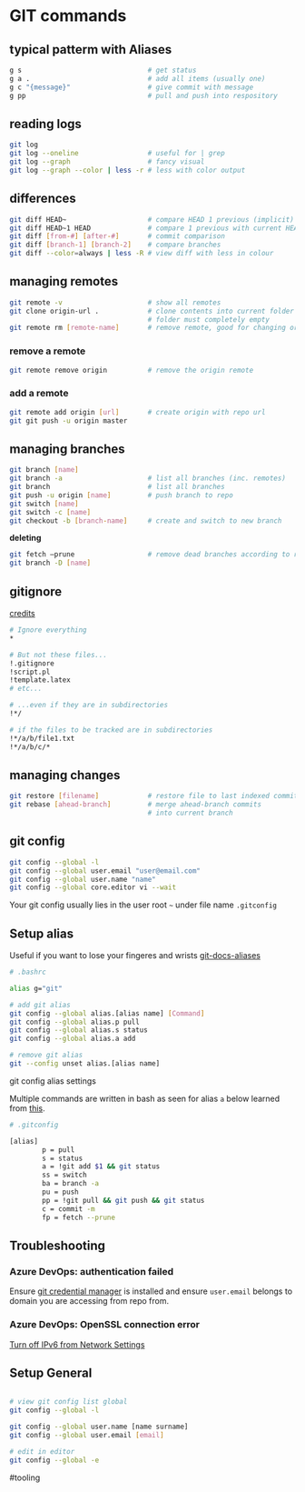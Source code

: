 # GIT commands

## typical patterm with Aliases

```bash
g s                               # get status
g a .                             # add all items (usually one)
g c "{message}"                   # give commit with message
g pp                              # pull and push into respository
```

## reading logs
```bash
git log
git log --oneline                 # useful for | grep
git log --graph                   # fancy visual
git log --graph --color | less -r # less with color output
```

## differences

```bash
git diff HEAD~                    # compare HEAD 1 previous (implicit)
git diff HEAD~1 HEAD              # compare 1 previous with current HEAD
git diff [from-#] [after-#]       # commit comparison
git diff [branch-1] [branch-2]    # compare branches
git diff --color=always | less -R # view diff with less in colour
```

## managing remotes

```bash
git remote -v                     # show all remotes
git clone origin-url .            # clone contents into current folder
                                  # folder must completely empty
git remote rm [remote-name]       # remove remote, good for changing origin
```

### remove a remote
```bash
git remote remove origin          # remove the origin remote
```

### add a remote
```bash
git remote add origin [url]       # create origin with repo url
git git push -u origin master
```

## managing branches

```bash
git branch [name]
git branch -a                     # list all branches (inc. remotes)
git branch                        # list all branches
git push -u origin [name]         # push branch to repo
git switch [name]
git switch -c [name]
git checkout -b [branch-name]     # create and switch to new branch
```

__deleting__
```bash
git fetch —prune                  # remove dead branches according to remote
git branch -D [name]
```

## gitignore

[credits](https://stackoverflow.com/questions/987142/make-gitignore-ignore-everything-except-a-few-files)
```bash
# Ignore everything
*

# But not these files...
!.gitignore
!script.pl
!template.latex
# etc...

# ...even if they are in subdirectories
!*/

# if the files to be tracked are in subdirectories
!*/a/b/file1.txt
!*/a/b/c/*
```
## managing changes

```bash
git restore [filename]            # restore file to last indexed commit
git rebase [ahead-branch]         # merge ahead-branch commits
                                  # into current branch
```

## git config

```bash
git config --global -l
git config --global user.email "user@email.com"
git config --global user.name "name"
git config --global core.editor vi --wait
```

Your git config usually lies in the user root `~` under file name `.gitconfig` 


## Setup alias

Useful if you want to lose your fingeres and wrists
[git-docs-aliases](https://git-scm.com/book/en/v2/Git-Basics-Git-Aliases)

```bash
# .bashrc

alias g="git"

# add git alias
git config --global alias.[alias name] [Command]
git config --global alias.p pull
git config --global alias.s status
git config --global alias.a add

# remove git alias
git --config unset alias.[alias name]
```

git config alias settings

Multiple commands are written in bash as seen for alias `a` below learned from [this](https://stackoverflow.com/questions/7534184/git-alias-multiple-commands-and-parameters).

```bash
# .gitconfig

[alias]
        p = pull
        s = status
        a = !git add $1 && git status
        ss = switch
        ba = branch -a
        pu = push
        pp = !git pull && git push && git status
        c = commit -m
        fp = fetch --prune
 ```

## Troubleshooting

### Azure DevOps: authentication failed
Ensure [git credential manager](https://docs.microsoft.com/en-us/azure/devops/user-guide/code-with-git?view=azure-devops) is installed and ensure `user.email` belongs to domain you are accessing from repo from.

### Azure DevOps: OpenSSL connection error
[Turn off IPv6 from Network Settings](https://stackoverflow.com/questions/67230241/fatal-unable-to-access-https-dev-azure-com-xxx-openssl-ssl-connect-connec)

## Setup General

```bash

# view git config list global
git config --global -l

git config --global user.name [name surname]
git config --global user.email [email]

# edit in editor
git config --global -e
```

#tooling


